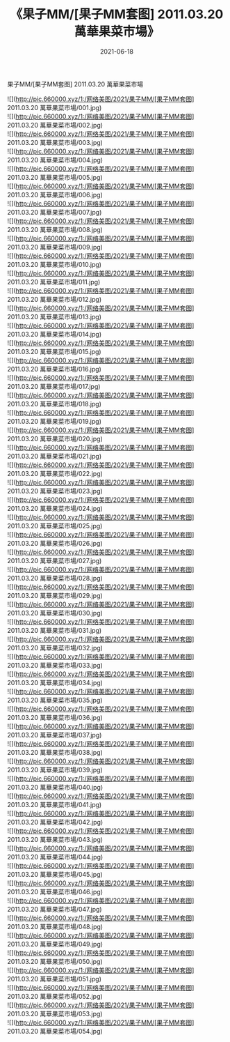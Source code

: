 ﻿---
layout: post
title:  《果子MM/[果子MM套图] 2011.03.20 萬華果菜市場》
date:   2021-06-18
img: http://pic.660000.xyz/1:/网络美图/2021/果子MM/[果子MM套图] 2011.03.20 萬華果菜市場/000.jpg
categories: [美女, 清纯, 唯美]
---

果子MM/[果子MM套图] 2011.03.20 萬華果菜市場

 ![](http://pic.660000.xyz/1:/网络美图/2021/果子MM/[果子MM套图] 2011.03.20 萬華果菜市場/001.jpg) <br>![](http://pic.660000.xyz/1:/网络美图/2021/果子MM/[果子MM套图] 2011.03.20 萬華果菜市場/002.jpg) <br>![](http://pic.660000.xyz/1:/网络美图/2021/果子MM/[果子MM套图] 2011.03.20 萬華果菜市場/003.jpg) <br>![](http://pic.660000.xyz/1:/网络美图/2021/果子MM/[果子MM套图] 2011.03.20 萬華果菜市場/004.jpg) <br>![](http://pic.660000.xyz/1:/网络美图/2021/果子MM/[果子MM套图] 2011.03.20 萬華果菜市場/005.jpg) <br>![](http://pic.660000.xyz/1:/网络美图/2021/果子MM/[果子MM套图] 2011.03.20 萬華果菜市場/006.jpg) <br>![](http://pic.660000.xyz/1:/网络美图/2021/果子MM/[果子MM套图] 2011.03.20 萬華果菜市場/007.jpg) <br>![](http://pic.660000.xyz/1:/网络美图/2021/果子MM/[果子MM套图] 2011.03.20 萬華果菜市場/008.jpg) <br>![](http://pic.660000.xyz/1:/网络美图/2021/果子MM/[果子MM套图] 2011.03.20 萬華果菜市場/009.jpg) <br>![](http://pic.660000.xyz/1:/网络美图/2021/果子MM/[果子MM套图] 2011.03.20 萬華果菜市場/010.jpg) <br>![](http://pic.660000.xyz/1:/网络美图/2021/果子MM/[果子MM套图] 2011.03.20 萬華果菜市場/011.jpg) <br>![](http://pic.660000.xyz/1:/网络美图/2021/果子MM/[果子MM套图] 2011.03.20 萬華果菜市場/012.jpg) <br>![](http://pic.660000.xyz/1:/网络美图/2021/果子MM/[果子MM套图] 2011.03.20 萬華果菜市場/013.jpg) <br>![](http://pic.660000.xyz/1:/网络美图/2021/果子MM/[果子MM套图] 2011.03.20 萬華果菜市場/014.jpg) <br>![](http://pic.660000.xyz/1:/网络美图/2021/果子MM/[果子MM套图] 2011.03.20 萬華果菜市場/015.jpg) <br>![](http://pic.660000.xyz/1:/网络美图/2021/果子MM/[果子MM套图] 2011.03.20 萬華果菜市場/016.jpg) <br>![](http://pic.660000.xyz/1:/网络美图/2021/果子MM/[果子MM套图] 2011.03.20 萬華果菜市場/017.jpg) <br>![](http://pic.660000.xyz/1:/网络美图/2021/果子MM/[果子MM套图] 2011.03.20 萬華果菜市場/018.jpg) <br>![](http://pic.660000.xyz/1:/网络美图/2021/果子MM/[果子MM套图] 2011.03.20 萬華果菜市場/019.jpg) <br>![](http://pic.660000.xyz/1:/网络美图/2021/果子MM/[果子MM套图] 2011.03.20 萬華果菜市場/020.jpg) <br>![](http://pic.660000.xyz/1:/网络美图/2021/果子MM/[果子MM套图] 2011.03.20 萬華果菜市場/021.jpg) <br>![](http://pic.660000.xyz/1:/网络美图/2021/果子MM/[果子MM套图] 2011.03.20 萬華果菜市場/022.jpg) <br>![](http://pic.660000.xyz/1:/网络美图/2021/果子MM/[果子MM套图] 2011.03.20 萬華果菜市場/023.jpg) <br>![](http://pic.660000.xyz/1:/网络美图/2021/果子MM/[果子MM套图] 2011.03.20 萬華果菜市場/024.jpg) <br>![](http://pic.660000.xyz/1:/网络美图/2021/果子MM/[果子MM套图] 2011.03.20 萬華果菜市場/025.jpg) <br>![](http://pic.660000.xyz/1:/网络美图/2021/果子MM/[果子MM套图] 2011.03.20 萬華果菜市場/026.jpg) <br>![](http://pic.660000.xyz/1:/网络美图/2021/果子MM/[果子MM套图] 2011.03.20 萬華果菜市場/027.jpg) <br>![](http://pic.660000.xyz/1:/网络美图/2021/果子MM/[果子MM套图] 2011.03.20 萬華果菜市場/028.jpg) <br>![](http://pic.660000.xyz/1:/网络美图/2021/果子MM/[果子MM套图] 2011.03.20 萬華果菜市場/029.jpg) <br>![](http://pic.660000.xyz/1:/网络美图/2021/果子MM/[果子MM套图] 2011.03.20 萬華果菜市場/030.jpg) <br>![](http://pic.660000.xyz/1:/网络美图/2021/果子MM/[果子MM套图] 2011.03.20 萬華果菜市場/031.jpg) <br>![](http://pic.660000.xyz/1:/网络美图/2021/果子MM/[果子MM套图] 2011.03.20 萬華果菜市場/032.jpg) <br>![](http://pic.660000.xyz/1:/网络美图/2021/果子MM/[果子MM套图] 2011.03.20 萬華果菜市場/033.jpg) <br>![](http://pic.660000.xyz/1:/网络美图/2021/果子MM/[果子MM套图] 2011.03.20 萬華果菜市場/034.jpg) <br>![](http://pic.660000.xyz/1:/网络美图/2021/果子MM/[果子MM套图] 2011.03.20 萬華果菜市場/035.jpg) <br>![](http://pic.660000.xyz/1:/网络美图/2021/果子MM/[果子MM套图] 2011.03.20 萬華果菜市場/036.jpg) <br>![](http://pic.660000.xyz/1:/网络美图/2021/果子MM/[果子MM套图] 2011.03.20 萬華果菜市場/037.jpg) <br>![](http://pic.660000.xyz/1:/网络美图/2021/果子MM/[果子MM套图] 2011.03.20 萬華果菜市場/038.jpg) <br>![](http://pic.660000.xyz/1:/网络美图/2021/果子MM/[果子MM套图] 2011.03.20 萬華果菜市場/039.jpg) <br>![](http://pic.660000.xyz/1:/网络美图/2021/果子MM/[果子MM套图] 2011.03.20 萬華果菜市場/040.jpg) <br>![](http://pic.660000.xyz/1:/网络美图/2021/果子MM/[果子MM套图] 2011.03.20 萬華果菜市場/041.jpg) <br>![](http://pic.660000.xyz/1:/网络美图/2021/果子MM/[果子MM套图] 2011.03.20 萬華果菜市場/042.jpg) <br>![](http://pic.660000.xyz/1:/网络美图/2021/果子MM/[果子MM套图] 2011.03.20 萬華果菜市場/043.jpg) <br>![](http://pic.660000.xyz/1:/网络美图/2021/果子MM/[果子MM套图] 2011.03.20 萬華果菜市場/044.jpg) <br>![](http://pic.660000.xyz/1:/网络美图/2021/果子MM/[果子MM套图] 2011.03.20 萬華果菜市場/045.jpg) <br>![](http://pic.660000.xyz/1:/网络美图/2021/果子MM/[果子MM套图] 2011.03.20 萬華果菜市場/046.jpg) <br>![](http://pic.660000.xyz/1:/网络美图/2021/果子MM/[果子MM套图] 2011.03.20 萬華果菜市場/047.jpg) <br>![](http://pic.660000.xyz/1:/网络美图/2021/果子MM/[果子MM套图] 2011.03.20 萬華果菜市場/048.jpg) <br>![](http://pic.660000.xyz/1:/网络美图/2021/果子MM/[果子MM套图] 2011.03.20 萬華果菜市場/049.jpg) <br>![](http://pic.660000.xyz/1:/网络美图/2021/果子MM/[果子MM套图] 2011.03.20 萬華果菜市場/050.jpg) <br>![](http://pic.660000.xyz/1:/网络美图/2021/果子MM/[果子MM套图] 2011.03.20 萬華果菜市場/051.jpg) <br>![](http://pic.660000.xyz/1:/网络美图/2021/果子MM/[果子MM套图] 2011.03.20 萬華果菜市場/052.jpg) <br>![](http://pic.660000.xyz/1:/网络美图/2021/果子MM/[果子MM套图] 2011.03.20 萬華果菜市場/053.jpg) <br>![](http://pic.660000.xyz/1:/网络美图/2021/果子MM/[果子MM套图] 2011.03.20 萬華果菜市場/054.jpg) <br>